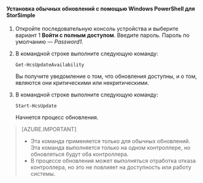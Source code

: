 

#### Установка обычных обновлений с помощью Windows PowerShell для StorSimple

1. Откройте последовательную консоль устройства и выберите вариант 1 **Войти с полным доступом**. Введите пароль. Пароль по умолчанию — *Password1*. 

2. В командной строке выполните следующую команду:

     `Get-HcsUpdateAvailability`
    
    Вы получите уведомление о том, что обновления доступны, и о том, являются они критическими или некритическими.

3. В командной строке выполните следующую команду:

     `Start-HcsUpdate`

    Начнется процесс обновления.

> [AZURE.IMPORTANT]
>
> - Эта команда применяется только для обычных обновлений. Эта команда выполняется только на одном контроллере, но обновляться будут оба контроллера. 
> - В процессе обновления может выполняться отработка отказа контроллера, но это не повлияет на доступность или работу системы.

<!---HONumber=August15_HO6-->